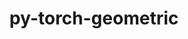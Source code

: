 ---
title: "py-torch-geometric"
layout: cache
categories: [package, develop]
meta: {"compilers": ["none"], "num_specs": 54, "num_specs_by_stack": {"ml-darwin-aarch64-mps": 11, "ml-linux-aarch64-cpu": 11, "ml-linux-aarch64-cuda": 11, "ml-linux-x86_64-cpu": 11, "ml-linux-x86_64-cuda": 10, "root": 54}, "oss": ["sequoia", "ubuntu24.04"], "platforms": ["darwin", "linux"], "stacks": ["ml-darwin-aarch64-mps", "ml-linux-aarch64-cpu", "ml-linux-aarch64-cuda", "ml-linux-x86_64-cpu", "ml-linux-x86_64-cuda", "root"], "targets": ["aarch64", "x86_64_v3"], "versions": ["2.5.3"]}
spec_details: [{"compiler": "none", "hash": "24xl7wrbblpwmr7pvv3gyi2v3bcp2cgs", "os": "ubuntu24.04", "platform": "linux", "size": "-", "stacks": ["ml-linux-aarch64-cpu", "root"], "target": "aarch64", "variants": ["build_system=python_pip"], "versions": ["2.5.3"]}, {"compiler": "none", "hash": "24ymzohhm27rt6wayma4oqs53prv2e6i", "os": "ubuntu24.04", "platform": "linux", "size": "-", "stacks": ["ml-linux-x86_64-cuda", "root"], "target": "x86_64_v3", "variants": ["build_system=python_pip"], "versions": ["2.5.3"]}, {"compiler": "none", "hash": "2aqmb2flstxn2kj56c4dafx5d6i73bge", "os": "ubuntu24.04", "platform": "linux", "size": "-", "stacks": ["ml-linux-aarch64-cuda", "root"], "target": "aarch64", "variants": ["build_system=python_pip"], "versions": ["2.5.3"]}, {"compiler": "none", "hash": "2fuylzh3mgup2gedjtweknweamwnufqm", "os": "ubuntu24.04", "platform": "linux", "size": "-", "stacks": ["ml-linux-aarch64-cuda", "root"], "target": "aarch64", "variants": ["build_system=python_pip"], "versions": ["2.5.3"]}, {"compiler": "none", "hash": "2tcngt5aa2x2jgxzojgcx6mdn2k4sqpt", "os": "sequoia", "platform": "darwin", "size": "-", "stacks": ["ml-darwin-aarch64-mps", "root"], "target": "aarch64", "variants": ["build_system=python_pip"], "versions": ["2.5.3"]}, {"compiler": "none", "hash": "3darzmtynyzvg3s3qscuugvdylf6yevm", "os": "ubuntu24.04", "platform": "linux", "size": "-", "stacks": ["ml-linux-aarch64-cuda", "root"], "target": "aarch64", "variants": ["build_system=python_pip"], "versions": ["2.5.3"]}, {"compiler": "none", "hash": "3dvwjrxfupmmlffxzlkqc2yxlu2zl4nu", "os": "ubuntu24.04", "platform": "linux", "size": "-", "stacks": ["ml-linux-aarch64-cpu", "root"], "target": "aarch64", "variants": ["build_system=python_pip"], "versions": ["2.5.3"]}, {"compiler": "none", "hash": "4mordoj4pmr6o7lo62ph3kx5kz2vhttz", "os": "ubuntu24.04", "platform": "linux", "size": "-", "stacks": ["ml-linux-x86_64-cpu", "root"], "target": "x86_64_v3", "variants": ["build_system=python_pip"], "versions": ["2.5.3"]}, {"compiler": "none", "hash": "4s54hhkhwpbd7jxn5lebv7v54mu5ykom", "os": "sequoia", "platform": "darwin", "size": "-", "stacks": ["ml-darwin-aarch64-mps", "root"], "target": "aarch64", "variants": ["build_system=python_pip"], "versions": ["2.5.3"]}, {"compiler": "none", "hash": "4t7wehcbyeyoop3dxiiggwnnlr4yrdnc", "os": "ubuntu24.04", "platform": "linux", "size": "-", "stacks": ["ml-linux-x86_64-cpu", "root"], "target": "x86_64_v3", "variants": ["build_system=python_pip"], "versions": ["2.5.3"]}, {"compiler": "none", "hash": "4ur423i73cszlokviwh4wsrubytapo5u", "os": "ubuntu24.04", "platform": "linux", "size": "-", "stacks": ["ml-linux-x86_64-cpu", "root"], "target": "x86_64_v3", "variants": ["build_system=python_pip"], "versions": ["2.5.3"]}, {"compiler": "none", "hash": "5bithqthkd6xs2woo26yr2qfgjdaaf3z", "os": "ubuntu24.04", "platform": "linux", "size": "-", "stacks": ["ml-linux-x86_64-cpu", "root"], "target": "x86_64_v3", "variants": ["build_system=python_pip"], "versions": ["2.5.3"]}, {"compiler": "none", "hash": "5hex5ii7e7tkmhdnsy5eg2fe7jtsxasv", "os": "ubuntu24.04", "platform": "linux", "size": "-", "stacks": ["ml-linux-aarch64-cuda", "root"], "target": "aarch64", "variants": ["build_system=python_pip"], "versions": ["2.5.3"]}, {"compiler": "none", "hash": "6fe7zg6phi52mb27wog3o2bfrzcug4af", "os": "ubuntu24.04", "platform": "linux", "size": "-", "stacks": ["ml-linux-aarch64-cuda", "root"], "target": "aarch64", "variants": ["build_system=python_pip"], "versions": ["2.5.3"]}, {"compiler": "none", "hash": "75vbqch5uwgzwgoicvr3hgpjqmmlxp6o", "os": "sequoia", "platform": "darwin", "size": "-", "stacks": ["ml-darwin-aarch64-mps", "root"], "target": "aarch64", "variants": ["build_system=python_pip"], "versions": ["2.5.3"]}, {"compiler": "none", "hash": "a2p36wafuxxabctnot5irjviimj5xcom", "os": "ubuntu24.04", "platform": "linux", "size": "-", "stacks": ["ml-linux-x86_64-cpu", "root"], "target": "x86_64_v3", "variants": ["build_system=python_pip"], "versions": ["2.5.3"]}, {"compiler": "none", "hash": "aa6k6skyrkuxfwozphrhvnfrqc2olk5e", "os": "sequoia", "platform": "darwin", "size": "-", "stacks": ["ml-darwin-aarch64-mps", "root"], "target": "aarch64", "variants": ["build_system=python_pip"], "versions": ["2.5.3"]}, {"compiler": "none", "hash": "bxzu7owb6fq6335a3s3n2j3ebb5go2gn", "os": "ubuntu24.04", "platform": "linux", "size": "-", "stacks": ["ml-linux-x86_64-cpu", "root"], "target": "x86_64_v3", "variants": ["build_system=python_pip"], "versions": ["2.5.3"]}, {"compiler": "none", "hash": "cat5sr7fqwtak6jtsscnrs4eqcufmxhw", "os": "sequoia", "platform": "darwin", "size": "-", "stacks": ["ml-darwin-aarch64-mps", "root"], "target": "aarch64", "variants": ["build_system=python_pip"], "versions": ["2.5.3"]}, {"compiler": "none", "hash": "cn3kgojpxt7zkqw4n4sp24qbvej7lxp6", "os": "ubuntu24.04", "platform": "linux", "size": "-", "stacks": ["ml-linux-aarch64-cpu", "root"], "target": "aarch64", "variants": ["build_system=python_pip"], "versions": ["2.5.3"]}, {"compiler": "none", "hash": "erntgknmfwssc3miiaz23ldonhqwr7t3", "os": "sequoia", "platform": "darwin", "size": "-", "stacks": ["ml-darwin-aarch64-mps", "root"], "target": "aarch64", "variants": ["build_system=python_pip"], "versions": ["2.5.3"]}, {"compiler": "none", "hash": "f2oagclmdgpufrw4adrwqqnqmwamrvee", "os": "ubuntu24.04", "platform": "linux", "size": "-", "stacks": ["ml-linux-x86_64-cpu", "root"], "target": "x86_64_v3", "variants": ["build_system=python_pip"], "versions": ["2.5.3"]}, {"compiler": "none", "hash": "fiwb3azhcgbqxscto2lkqfsmmv6ncgh6", "os": "ubuntu24.04", "platform": "linux", "size": "-", "stacks": ["ml-linux-x86_64-cpu", "root"], "target": "x86_64_v3", "variants": ["build_system=python_pip"], "versions": ["2.5.3"]}, {"compiler": "none", "hash": "g2os52wxdkohvvcaf2y2wtdppc33htb2", "os": "sequoia", "platform": "darwin", "size": "-", "stacks": ["ml-darwin-aarch64-mps", "root"], "target": "aarch64", "variants": ["build_system=python_pip"], "versions": ["2.5.3"]}, {"compiler": "none", "hash": "g3d3w3szzsnrn7phte4iooazat2elmnr", "os": "ubuntu24.04", "platform": "linux", "size": "-", "stacks": ["ml-linux-aarch64-cpu", "root"], "target": "aarch64", "variants": ["build_system=python_pip"], "versions": ["2.5.3"]}, {"compiler": "none", "hash": "g77kgrhtmzvuyttvtb3am4o5y4g6nsiu", "os": "sequoia", "platform": "darwin", "size": "-", "stacks": ["ml-darwin-aarch64-mps", "root"], "target": "aarch64", "variants": ["build_system=python_pip"], "versions": ["2.5.3"]}, {"compiler": "none", "hash": "geto47nulwjyqdyv4tti22dej67nchsh", "os": "ubuntu24.04", "platform": "linux", "size": "-", "stacks": ["ml-linux-x86_64-cpu", "root"], "target": "x86_64_v3", "variants": ["build_system=python_pip"], "versions": ["2.5.3"]}, {"compiler": "none", "hash": "iaxaeldljjv6mlznpspoecbx4tll66pp", "os": "ubuntu24.04", "platform": "linux", "size": "-", "stacks": ["ml-linux-aarch64-cpu", "root"], "target": "aarch64", "variants": ["build_system=python_pip"], "versions": ["2.5.3"]}, {"compiler": "none", "hash": "iw4m2fzp5w44oqvefwfj6fuxnkpmwvfq", "os": "sequoia", "platform": "darwin", "size": "-", "stacks": ["ml-darwin-aarch64-mps", "root"], "target": "aarch64", "variants": ["build_system=python_pip"], "versions": ["2.5.3"]}, {"compiler": "none", "hash": "jjenzbt45qxghwpleszvxaliysphssyn", "os": "ubuntu24.04", "platform": "linux", "size": "-", "stacks": ["ml-linux-x86_64-cuda", "root"], "target": "x86_64_v3", "variants": ["build_system=python_pip"], "versions": ["2.5.3"]}, {"compiler": "none", "hash": "kkpas6f3so55dgx7heqkkpxfutr6ejay", "os": "ubuntu24.04", "platform": "linux", "size": "-", "stacks": ["ml-linux-aarch64-cuda", "root"], "target": "aarch64", "variants": ["build_system=python_pip"], "versions": ["2.5.3"]}, {"compiler": "none", "hash": "lkml46hzidbzo7ffr774eb3k2yb7vvr2", "os": "ubuntu24.04", "platform": "linux", "size": "-", "stacks": ["ml-linux-aarch64-cuda", "root"], "target": "aarch64", "variants": ["build_system=python_pip"], "versions": ["2.5.3"]}, {"compiler": "none", "hash": "mxd7kyncgmwl6cjlgym527ilgnrku5ro", "os": "ubuntu24.04", "platform": "linux", "size": "-", "stacks": ["ml-linux-aarch64-cuda", "root"], "target": "aarch64", "variants": ["build_system=python_pip"], "versions": ["2.5.3"]}, {"compiler": "none", "hash": "nwm4ikvo6tg4xjvaeg6zeoyfsxqu4qtv", "os": "sequoia", "platform": "darwin", "size": "-", "stacks": ["ml-darwin-aarch64-mps", "root"], "target": "aarch64", "variants": ["build_system=python_pip"], "versions": ["2.5.3"]}, {"compiler": "none", "hash": "oaspbysgll4hr5snpslgebha53edtirv", "os": "ubuntu24.04", "platform": "linux", "size": "-", "stacks": ["ml-linux-aarch64-cuda", "root"], "target": "aarch64", "variants": ["build_system=python_pip"], "versions": ["2.5.3"]}, {"compiler": "none", "hash": "prebwyjxl4yf64ynevyud7nsxsi6ri3s", "os": "ubuntu24.04", "platform": "linux", "size": "-", "stacks": ["ml-linux-x86_64-cuda", "root"], "target": "x86_64_v3", "variants": ["build_system=python_pip"], "versions": ["2.5.3"]}, {"compiler": "none", "hash": "qtlqizvqersul4sv4y4xihxh7adgw3yd", "os": "ubuntu24.04", "platform": "linux", "size": "-", "stacks": ["ml-linux-x86_64-cpu", "root"], "target": "x86_64_v3", "variants": ["build_system=python_pip"], "versions": ["2.5.3"]}, {"compiler": "none", "hash": "tlkexrazbwdruyumk5sziw7yuzvcr5hq", "os": "ubuntu24.04", "platform": "linux", "size": "-", "stacks": ["ml-linux-x86_64-cuda", "root"], "target": "x86_64_v3", "variants": ["build_system=python_pip"], "versions": ["2.5.3"]}, {"compiler": "none", "hash": "ttlpgdkulccgq4fj3dnd57edfxcydf2o", "os": "ubuntu24.04", "platform": "linux", "size": "-", "stacks": ["ml-linux-aarch64-cpu", "root"], "target": "aarch64", "variants": ["build_system=python_pip"], "versions": ["2.5.3"]}, {"compiler": "none", "hash": "twzntr5k6jt6d2mwtnt4oxjbnquw74ij", "os": "ubuntu24.04", "platform": "linux", "size": "-", "stacks": ["ml-linux-aarch64-cpu", "root"], "target": "aarch64", "variants": ["build_system=python_pip"], "versions": ["2.5.3"]}, {"compiler": "none", "hash": "uabqxrvyxu4d2nsb2kqxrmzomb333udp", "os": "ubuntu24.04", "platform": "linux", "size": "-", "stacks": ["ml-linux-aarch64-cpu", "root"], "target": "aarch64", "variants": ["build_system=python_pip"], "versions": ["2.5.3"]}, {"compiler": "none", "hash": "uvyzb5tfintbib53mq4ek4emdncl57q4", "os": "ubuntu24.04", "platform": "linux", "size": "-", "stacks": ["ml-linux-x86_64-cuda", "root"], "target": "x86_64_v3", "variants": ["build_system=python_pip"], "versions": ["2.5.3"]}, {"compiler": "none", "hash": "vhxxxsvu6haytgoxwkmxm6z2b3pfdius", "os": "ubuntu24.04", "platform": "linux", "size": "-", "stacks": ["ml-linux-aarch64-cpu", "root"], "target": "aarch64", "variants": ["build_system=python_pip"], "versions": ["2.5.3"]}, {"compiler": "none", "hash": "vsv5vouuoyw7ratvrinayt35ns3a74cm", "os": "ubuntu24.04", "platform": "linux", "size": "-", "stacks": ["ml-linux-x86_64-cuda", "root"], "target": "x86_64_v3", "variants": ["build_system=python_pip"], "versions": ["2.5.3"]}, {"compiler": "none", "hash": "vxu7ncjzlv7mi2rixga3e7hpf2x6v7fm", "os": "ubuntu24.04", "platform": "linux", "size": "-", "stacks": ["ml-linux-aarch64-cpu", "root"], "target": "aarch64", "variants": ["build_system=python_pip"], "versions": ["2.5.3"]}, {"compiler": "none", "hash": "w2tlmnujk5u7ljxquhuw5oki2zufa6fv", "os": "ubuntu24.04", "platform": "linux", "size": "-", "stacks": ["ml-linux-x86_64-cpu", "root"], "target": "x86_64_v3", "variants": ["build_system=python_pip"], "versions": ["2.5.3"]}, {"compiler": "none", "hash": "wkixwec44uctjm2fjpjxqchpwfhunraq", "os": "ubuntu24.04", "platform": "linux", "size": "-", "stacks": ["ml-linux-x86_64-cuda", "root"], "target": "x86_64_v3", "variants": ["build_system=python_pip"], "versions": ["2.5.3"]}, {"compiler": "none", "hash": "xt4747ujajn2oqjvofzbp6uamfqx745q", "os": "ubuntu24.04", "platform": "linux", "size": "-", "stacks": ["ml-linux-x86_64-cuda", "root"], "target": "x86_64_v3", "variants": ["build_system=python_pip"], "versions": ["2.5.3"]}, {"compiler": "none", "hash": "xucbg2dg4d4mau3brmgqkrax2fs4k4q3", "os": "ubuntu24.04", "platform": "linux", "size": "-", "stacks": ["ml-linux-x86_64-cuda", "root"], "target": "x86_64_v3", "variants": ["build_system=python_pip"], "versions": ["2.5.3"]}, {"compiler": "none", "hash": "y43olg66hp7u4nut727rucdnyhfcuq5i", "os": "ubuntu24.04", "platform": "linux", "size": "-", "stacks": ["ml-linux-x86_64-cuda", "root"], "target": "x86_64_v3", "variants": ["build_system=python_pip"], "versions": ["2.5.3"]}, {"compiler": "none", "hash": "ympt74pvmm2fqo6qswuq4iocc6nsdhyn", "os": "sequoia", "platform": "darwin", "size": "-", "stacks": ["ml-darwin-aarch64-mps", "root"], "target": "aarch64", "variants": ["build_system=python_pip"], "versions": ["2.5.3"]}, {"compiler": "none", "hash": "yrct6bxtaltghffojlsw52gp56useavf", "os": "ubuntu24.04", "platform": "linux", "size": "-", "stacks": ["ml-linux-aarch64-cuda", "root"], "target": "aarch64", "variants": ["build_system=python_pip"], "versions": ["2.5.3"]}, {"compiler": "none", "hash": "zi6c2h4pi3botannuboqhssoj72tie6m", "os": "ubuntu24.04", "platform": "linux", "size": "-", "stacks": ["ml-linux-aarch64-cuda", "root"], "target": "aarch64", "variants": ["build_system=python_pip"], "versions": ["2.5.3"]}, {"compiler": "none", "hash": "zk62loptxydu7wwutwdn5it3dlgwu57f", "os": "ubuntu24.04", "platform": "linux", "size": "-", "stacks": ["ml-linux-aarch64-cpu", "root"], "target": "aarch64", "variants": ["build_system=python_pip"], "versions": ["2.5.3"]}]
---